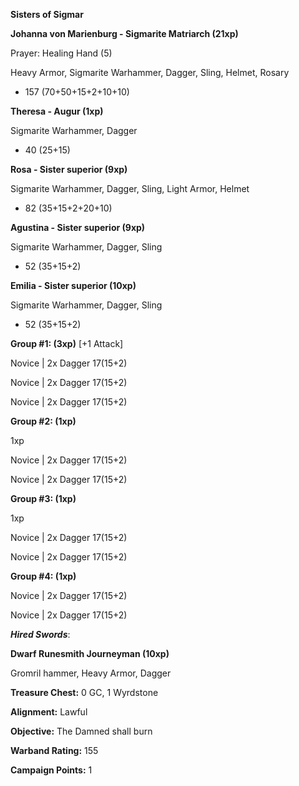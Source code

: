 **Sisters of Sigmar**

**Johanna von Marienburg - Sigmarite Matriarch (21xp)**

Prayer: Healing Hand (5)

Heavy Armor, Sigmarite Warhammer, Dagger, Sling, Helmet, Rosary

- 157 (70+50+15+2+10+10)

**Theresa - Augur (1xp)**

Sigmarite Warhammer, Dagger	

- 40 (25+15)

**Rosa - Sister superior (9xp)**

Sigmarite Warhammer, Dagger, Sling, Light Armor, Helmet

- 82 (35+15+2+20+10)

**Agustina - Sister superior (9xp)**

Sigmarite Warhammer, Dagger, Sling	

- 52 (35+15+2)

**Emilia - Sister superior (10xp)**

Sigmarite Warhammer, Dagger, Sling	

- 52 (35+15+2)

**Group #1: (3xp)** [+1 Attack] 

Novice | 2x Dagger 17(15+2)

Novice | 2x Dagger 17(15+2)

Novice | 2x Dagger 17(15+2)

**Group #2: (1xp)**

1xp

Novice | 2x Dagger 17(15+2)

Novice | 2x Dagger 17(15+2)

**Group #3: (1xp)**

1xp

Novice | 2x Dagger 17(15+2)

Novice | 2x Dagger 17(15+2)

**Group #4: (1xp)**


Novice | 2x Dagger 17(15+2)

Novice | 2x Dagger 17(15+2)

***Hired Swords***:

**Dwarf Runesmith Journeyman (10xp)**

Gromril hammer, Heavy Armor, Dagger

**Treasure Chest:** 0 GC, 1 Wyrdstone 

**Alignment:** Lawful

**Objective:** The Damned shall burn 

**Warband Rating:** 155

**Campaign Points:** 1
